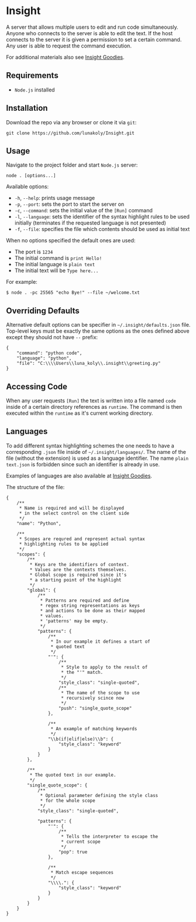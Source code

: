 # Insight
A server that allows multiple users to edit and run code simultaneously.
Anyone who connects to the server is able to edit the text.
If the host connects to the server it is given a permission to set
a certain command. Any user is able to request the command execution.

For additional materials also see [Insight Goodies](https://github.com/lunakoly/InsightGoodies).

## Requirements
- `Node.js` installed

## Installation
Download the repo via any browser or clone it via `git`:
```
git clone https://github.com/lunakoly/Insight.git
```

## Usage
Navigate to the project folder and start `Node.js` server:
```
node . [options...]
```

Available options:
- `-h`, `--help`: prints usage message
- `-p`, `--port`: sets the port to start the server on
- `-c`, `--command`: sets the initial value of the `[Run]` command
- `-l`, `--language`: sets the identifier of the syntax highlight rules to be used initially (terminates if the requested language is not presented)
- `-f`, `--file`: specifies the file which contents should be used as initial text

When no options specified the default ones are used:
- The port is `1234`
- The initial command is `print Hello!`
- The initial language is `plain text`
- The initial text will be `Type here...`

For example:
```
$ node . -pc 25565 "echo Bye!" --file ~/welcome.txt
```

## Overriding Defaults
Alternative default options can be specifier in `~/.insight/defaults.json` file. Top-level keys must be exactly the same options as the ones defined above except they should not have `--` prefix:
```
{
    "command": "python code",
    "language": "python",
    "file": "C:\\\\Users\\luna_koly\\.insight\\greeting.py"
}
```

## Accessing Code
When any user requests `[Run]` the text is written into a file named `code` inside of a certain directory references as `runtime`. The command is then executed within the `runtime` as it's current working directory.

## Languages
To add different syntax highlighting schemes the one needs to have a corresponding `.json` file inside of `~/.insight/languages/`. The name of the file (without the extension) is used as a language identifier. The name `plain text.json` is forbidden since such an identifier is already in use.

Examples of languages are also available at [Insight Goodies](https://github.com/lunakoly/InsightGoodies).

The structure of the file:
```
{
    /**
     * Name is required and will be displayed
     * in the select control on the client side
     */
    "name": "Python",

    /**
     * Scopes are requred and represent actual syntax
     * highlighting rules to be applied
     */
    "scopes": {
        /**
         * Keys are the identifiers of context.
         * Values are the contexts themselves.
         * Global scope is required since it's
         * a starting point of the highlight
         */
        "global": {
            /**
             * Patterns are required and define
             * regex string representations as keys
             * and actions to be done as their mapped
             * values.
             * 'patterns' may be empty.
             */
            "patterns": {
                /**
                 * In our example it defines a start of
                 * quoted text
                 */
                "'": {
                    /**
                     * Style to apply to the result of
                     * the "'" match.
                     */
                    "style_class": "single-quoted",
                    /**
                     * The name of the scope to use
                     * recursively scince now
                     */
                    "push": "single_quote_scope"
                },

                /**
                 * An example of matching keywords
                 */
                "\\b(if|elif|else)\\b": {
                    "style_class": "keyword"
                }
            }
        },

        /**
         * The quoted text in our example.
         */
        "single_quote_scope": {
            /**
             * Optional parameter defining the style class
             * for the whole scope
             */
            "style_class": "single-quoted",

            "patterns": {
                "'": {
                    /**
                     * Tells the interpreter to escape the
                     * current scope
                     */
                    "pop": true
                },

                /**
                 * Match escape sequences
                 */
                "\\\\.": {
                    "style_class": "keyword"
                }
            }
        }
    }
}
```
